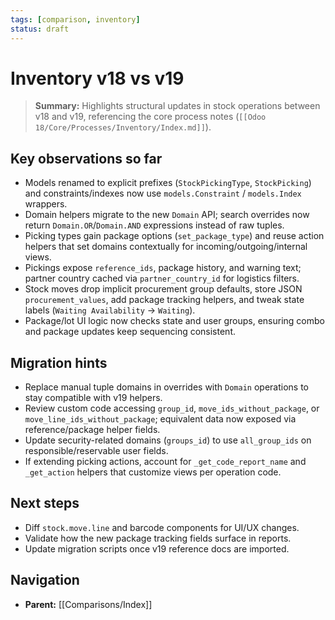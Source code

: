 ```yaml
---
tags: [comparison, inventory]
status: draft
---
```

# Inventory v18 vs v19

> **Summary:** Highlights structural updates in stock operations between v18 and v19, referencing the core process notes (`[[Odoo 18/Core/Processes/Inventory/Index.md]]`).

## Key observations so far
- Models renamed to explicit prefixes (`StockPickingType`, `StockPicking`) and constraints/indexes now use `models.Constraint` / `models.Index` wrappers.
- Domain helpers migrate to the new `Domain` API; search overrides now return `Domain.OR`/`Domain.AND` expressions instead of raw tuples.
- Picking types gain package options (`set_package_type`) and reuse action helpers that set domains contextually for incoming/outgoing/internal views.
- Pickings expose `reference_ids`, package history, and warning text; partner country cached via `partner_country_id` for logistics filters.
- Stock moves drop implicit procurement group defaults, store JSON `procurement_values`, add package tracking helpers, and tweak state labels (`Waiting Availability` → `Waiting`).
- Package/lot UI logic now checks state and user groups, ensuring combo and package updates keep sequencing consistent.

## Migration hints
- Replace manual tuple domains in overrides with `Domain` operations to stay compatible with v19 helpers.
- Review custom code accessing `group_id`, `move_ids_without_package`, or `move_line_ids_without_package`; equivalent data now exposed via reference/package helper fields.
- Update security-related domains (`groups_id`) to use `all_group_ids` on responsible/reservable user fields.
- If extending picking actions, account for `_get_code_report_name` and `_get_action` helpers that customize views per operation code.

## Next steps
- Diff `stock.move.line` and barcode components for UI/UX changes.
- Validate how the new package tracking fields surface in reports.
- Update migration scripts once v19 reference docs are imported.


## Navigation
- **Parent:** [[Comparisons/Index]]
